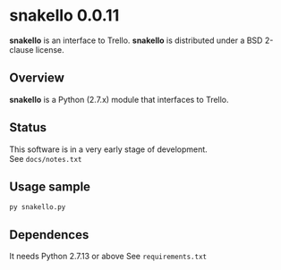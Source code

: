 # snakello 0.0.11
**snakello** is an interface to Trello.
**snakello** is distributed under a BSD 2-clause license.

## Overview
__snakello__ is a Python (2.7.x) module that interfaces to Trello.
	
## Status
This software is in a very early stage of development.  
See `docs/notes.txt`
	
## Usage sample
`py snakello.py`
	
## Dependences
It needs Python 2.7.13 or above
See `requirements.txt`
